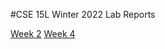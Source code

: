 #CSE 15L Winter 2022 Lab Reports 

[Week 2](https://spadmanaban25.github.io/cse15l-lab-report/Week2-Lab-Report)
[Week 4](https://spadmanaban25.github.io/cse15l-lab-report/Week4-Lab-Report)
